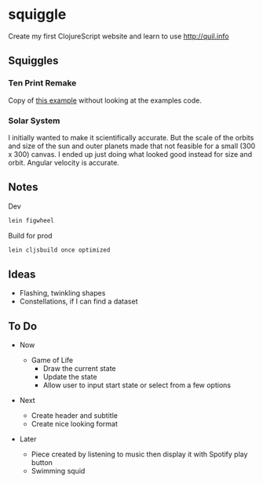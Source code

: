 # squiggle

Create my first ClojureScript website and learn to use http://quil.info

## Squiggles

### Ten Print Remake

Copy of [this example](http://quil.info/sketches/local/c8a0c07b009b4f5d29e5a30e444ffc741fd99ccef22598ddc78bf0f5ca8571af) without looking at the examples code.

### Solar System

I initially wanted to make it scientifically accurate. But the scale of the orbits and size of the sun and outer planets made that not feasible for a small (300 x 300) canvas. I ended up just doing what looked good instead for size and orbit. Angular velocity is accurate.

## Notes

Dev

```bash
lein figwheel
```

Build for prod

```bash
lein cljsbuild once optimized
```

## Ideas

- Flashing, twinkling shapes
- Constellations, if I can find a dataset

## To Do

- Now
  - Game of Life
    - Draw the current state
    - Update the state
    - Allow user to input start state or select from a few options

- Next
  - Create header and subtitle
  - Create nice looking format

- Later
  - Piece created by listening to music then display it with Spotify play button
  - Swimming squid
